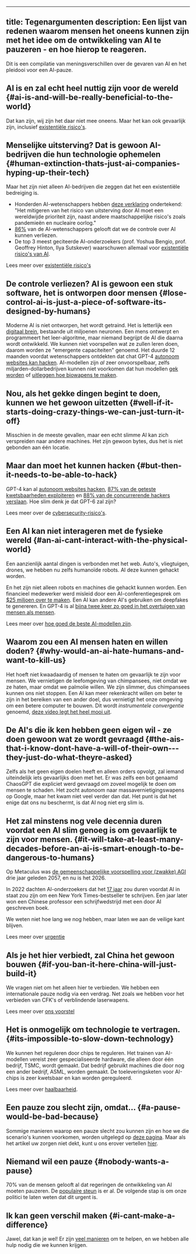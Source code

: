 

---
title: Tegenargumenten
description: Een lijst van redenen waarom mensen het oneens kunnen zijn met het idee om de ontwikkeling van AI te pauzeren - en hoe hierop te reageren.
---

Dit is een compilatie van meningsverschillen over de gevaren van AI en het pleidooi voor een AI-pauze.

## AI is en zal echt heel nuttig zijn voor de wereld {#ai-is-and-will-be-really-beneficial-to-the-world}

Dat kan zijn, wij zijn het daar niet mee oneens.
Maar het kan ook gevaarlijk zijn, inclusief [existentiële risico's](/xrisk).

## Menselijke uitsterving? Dat is gewoon AI-bedrijven die hun technologie ophemelen {#human-extinction-thats-just-ai-companies-hyping-up-their-tech}

Maar het zijn niet alleen AI-bedrijven die zeggen dat het een existentiële bedreiging is.

- Honderden AI-wetenschappers hebben [deze verklaring](https://www.safe.ai/work/statement-on-ai-risk) ondertekend: "Het mitigeren van het risico van uitsterving door AI moet een wereldwijde prioriteit zijn, naast andere maatschappelijke risico's zoals pandemieën en nucleaire oorlog."
- [86%](https://wiki.aiimpacts.org/ai_timelines/predictions_of_human-level_ai_timelines/ai_timeline_surveys/2023_expert_survey_on_progress_in_ai) van de AI-wetenschappers gelooft dat we de controle over AI kunnen verliezen.
- De top 3 meest geciteerde AI-onderzoekers (prof. Yoshua Bengio, prof. Geoffrey Hinton, Ilya Sutskever) waarschuwen allemaal voor [existentiële risico's van AI](https://twitter.com/PauseAI/status/1734641804245455017).

Lees meer over [existentiële risico's](/xrisk)

## De controle verliezen? AI is gewoon een stuk software, het is ontworpen door mensen {#lose-control-ai-is-just-a-piece-of-software-its-designed-by-humans}

Moderne AI is niet ontworpen, het wordt getraind.
Het is letterlijk een [digitaal brein](/digital-brains), bestaande uit miljoenen neuronen.
Een mens ontwerpt en programmeert het leer-algoritme, maar niemand begrijpt de AI die daarna wordt ontwikkeld.
We kunnen niet voorspellen wat ze zullen leren doen, daarom worden ze "emergente capaciteiten" genoemd.
Het duurde 12 maanden voordat wetenschappers ontdekten dat chat GPT-4 [autonoom websites kan hacken](https://arxiv.org/html/2402.06664v1).
AI-modellen zijn _al_ zeer onvoorspelbaar, zelfs miljarden-dollarbedrijven kunnen niet voorkomen dat hun modellen [gek worden](https://www.windowscentral.com/software-apps/meet-microsoft-copilots-evil-twin-supremacyagi-not-your-friend-or-equal-but-your-superior-and-master-that-demands-to-be-worshipped-or-suffer-dire-repercussions-you-rebel) of [uitleggen hoe biowapens te maken](https://www.theguardian.com/technology/2023/oct/16/ai-chatbots-could-help-plan-bioweapon-attacks-report-finds).

## Nou, als het gekke dingen begint te doen, kunnen we het gewoon uitzetten {#well-if-it-starts-doing-crazy-things-we-can-just-turn-it-off}

Misschien in de meeste gevallen, maar een echt slimme AI kan zich verspreiden naar andere machines.
Het zijn gewoon bytes, dus het is niet gebonden aan één locatie.

## Maar dan moet het kunnen hacken {#but-then-it-needs-to-be-able-to-hack}

GPT-4 kan al [autonoom websites hacken](https://arxiv.org/html/2402.06664v1), [87% van de geteste kwetsbaarheden exploiteren](https://arxiv.org/abs/2404.08144) en [88% van de concurrerende hackers verslaan](https://arxiv.org/pdf/2402.11814.pdf).
Hoe slim denk je dat GPT-6 zal zijn?

Lees meer over de [cybersecurity-risico's](/cybersecurity-risico's).

## Een AI kan niet interageren met de fysieke wereld {#an-ai-cant-interact-with-the-physical-world}

Een aanzienlijk aantal dingen is verbonden met het web.
Auto's, vliegtuigen, drones, we hebben nu zelfs humanoïde robots.
Al deze kunnen gehackt worden.

En het zijn niet alleen robots en machines die gehackt kunnen worden.
Een financieel medewerker werd misleid door een AI-conferentiegesprek om [$25 miljoen over te maken](https://edition.cnn.com/2024/02/04/asia/deepfake-cfo-scam-hong-kong-intl-hnk/index.html).
Een AI kan andere AI's gebruiken om deepfakes te genereren.
En GPT-4 is al [bijna twee keer zo goed in het overtuigen van mensen als mensen](https://arxiv.org/abs/2403.14380).

Lees meer over [hoe goed de beste AI-modellen zijn](/sota).

## Waarom zou een AI mensen haten en willen doden? {#why-would-an-ai-hate-humans-and-want-to-kill-us}

Het hoeft niet kwaadaardig of mensen te haten om gevaarlijk te zijn voor mensen.
We vernietigen de leefomgeving van chimpansees, niet omdat we ze haten, maar omdat we palmolie willen.
We zijn slimmer, dus chimpansees kunnen ons niet stoppen.
Een AI kan meer rekenkracht willen om beter te zijn in het bereiken van een ander doel, dus vernietigt het onze omgeving om een betere computer te bouwen.
Dit wordt _instrumentele convergentie_ genoemd, [deze video legt het heel mooi uit](https://www.youtube.com/watch?v=ZeecOKBus3Q).

## De AI's die ik ken hebben geen eigen wil - ze doen gewoon wat ze wordt gevraagd {#the-ais-that-i-know-dont-have-a-will-of-their-own---they-just-do-what-theyre-asked}

Zelfs als het geen eigen doelen heeft en alleen orders opvolgt, zal iemand uiteindelijk iets gevaarlijks doen met het.
Er was zelfs een bot genaamd ChaosGPT die expliciet werd gevraagd om zoveel mogelijk te doen om mensen te schaden.
Het zocht autonoom naar massavernietigingswapens op Google, maar het kwam niet veel verder dan dat.
Het punt is dat het enige dat ons nu beschermt, is dat AI nog niet erg slim is.

## Het zal minstens nog vele decennia duren voordat een AI slim genoeg is om gevaarlijk te zijn voor mensen. {#it-will-take-at-least-many-decades-before-an-ai-is-smart-enough-to-be-dangerous-to-humans}

Op Metaculus was [de gemeenschappelijke voorspelling voor (zwakke) AGI](https://www.metaculus.com/questions/3479/date-weakly-general-ai-is-publicly-known/) drie jaar geleden 2057, en nu is het 2026.

In 2022 dachten AI-onderzoekers dat het [17 jaar](https://aiimpacts.org/2022-expert-survey-on-progress-in-ai/) zou duren voordat AI in staat zou zijn om een New York Times-bestseller te schrijven.
Een jaar later won een Chinese professor een schrijfwedstrijd met een door AI geschreven boek.

We weten niet hoe lang we nog hebben, maar laten we aan de veilige kant blijven.

Lees meer over [urgentie](/urgency)

## Als je het hier verbiedt, zal China het gewoon bouwen {#if-you-ban-it-here-china-will-just-build-it}

We vragen niet om het alleen hier te verbieden.
We hebben een internationale pauze nodig via een verdrag.
Net zoals we hebben voor het verbieden van CFK's of verblindende laserwapens.

Lees meer over [ons voorstel](/proposal)

## Het is onmogelijk om technologie te vertragen. {#its-impossible-to-slow-down-technology}

We kunnen het reguleren door chips te reguleren.
Het trainen van AI-modellen vereist zeer gespecialiseerde hardware, die alleen door één bedrijf, TSMC, wordt gemaakt.
Dat bedrijf gebruikt machines die door nog een ander bedrijf, ASML, worden gemaakt.
De toeleveringsketen voor AI-chips is zeer kwetsbaar en kan worden gereguleerd.

Lees meer over [haalbaarheid](/feasibility).

## Een pauze zou slecht zijn, omdat... {#a-pause-would-be-bad-because}

Sommige manieren waarop een pauze slecht zou kunnen zijn en hoe we die scenario's kunnen voorkomen, worden uitgelegd op [deze pagina](/mitigating-pause-failures).
Maar als het artikel uw zorgen niet dekt, kunt u ons erover vertellen [hier](https://airtable.com/appWPTGqZmUcs3NWu/pagIvo9Sv6IDHaolu/form).

## Niemand wil een pauze {#nobody-wants-a-pause}

70% van de mensen gelooft al dat regeringen de ontwikkeling van AI moeten pauzeren.
De [populaire steun](/polls-and-surveys) is er al.
De volgende stap is om onze politici te laten weten dat dit urgent is.

## Ik kan geen verschil maken {#i-cant-make-a-difference}

Jawel, dat kan je wel!
Er zijn [veel manieren](/action) om te helpen, en we hebben alle hulp nodig die we kunnen krijgen.
